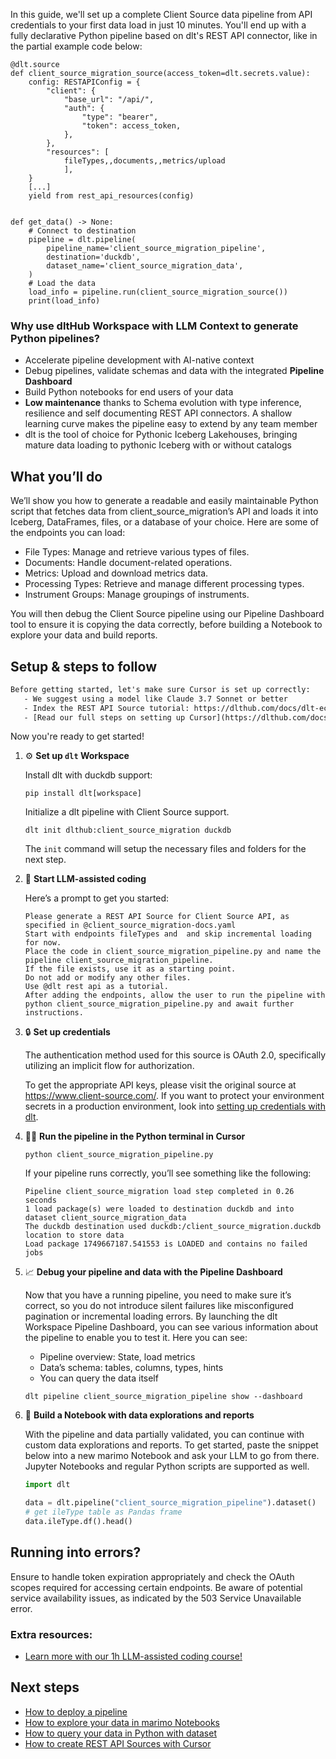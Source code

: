 In this guide, we'll set up a complete Client Source data pipeline from API credentials to your first data load in just 10 minutes. You'll end up with a fully declarative Python pipeline based on dlt's REST API connector, like in the partial example code below:

```python-outcome
@dlt.source
def client_source_migration_source(access_token=dlt.secrets.value):
    config: RESTAPIConfig = {
        "client": {
            "base_url": "/api/",
            "auth": {
                "type": "bearer",
                "token": access_token,
            },
        },
        "resources": [
            fileTypes,,documents,,metrics/upload
            ],
    }
    [...]
    yield from rest_api_resources(config)


def get_data() -> None:
    # Connect to destination
    pipeline = dlt.pipeline(
        pipeline_name='client_source_migration_pipeline',
        destination='duckdb',
        dataset_name='client_source_migration_data', 
    )
    # Load the data
    load_info = pipeline.run(client_source_migration_source())
    print(load_info) 
```

### Why use dltHub Workspace with LLM Context to generate Python pipelines?

- Accelerate pipeline development with AI-native context
- Debug pipelines, validate schemas and data with the integrated **Pipeline Dashboard**
- Build Python notebooks for end users of your data
- **Low maintenance** thanks to Schema evolution with type inference, resilience and self documenting REST API connectors. A shallow learning curve makes the pipeline easy to extend by any team member
- dlt is the tool of choice for Pythonic Iceberg Lakehouses, bringing mature data loading to pythonic Iceberg with or without catalogs

## What you’ll do

We’ll show you how to generate a readable and easily maintainable Python script that fetches data from client_source_migration’s API and loads it into Iceberg, DataFrames, files, or a database of your choice. Here are some of the endpoints you can load:

- File Types: Manage and retrieve various types of files.
- Documents: Handle document-related operations.
- Metrics: Upload and download metrics data.
- Processing Types: Retrieve and manage different processing types.
- Instrument Groups: Manage groupings of instruments.

You will then debug the Client Source pipeline using our Pipeline Dashboard tool to ensure it is copying the data correctly, before building a Notebook to explore your data and build reports.

## Setup & steps to follow

```default
Before getting started, let's make sure Cursor is set up correctly:
   - We suggest using a model like Claude 3.7 Sonnet or better
   - Index the REST API Source tutorial: https://dlthub.com/docs/dlt-ecosystem/verified-sources/rest_api/ and add it to context as **@dlt rest api**
   - [Read our full steps on setting up Cursor](https://dlthub.com/docs/dlt-ecosystem/llm-tooling/cursor-restapi#23-configuring-cursor-with-documentation)
```

Now you're ready to get started!

1. ⚙️ **Set up `dlt` Workspace**
    
    Install dlt with duckdb support:
    ```shell
    pip install dlt[workspace]
    ```

    Initialize a dlt pipeline with Client Source support.
    ```shell
    dlt init dlthub:client_source_migration duckdb
    ```

    The `init` command will setup the necessary files and folders for the next step.
    
2. 🤠 **Start LLM-assisted coding**
    
    Here’s a prompt to get you started:
    
    ```prompt
    Please generate a REST API Source for Client Source API, as specified in @client_source_migration-docs.yaml 
    Start with endpoints fileTypes and  and skip incremental loading for now. 
    Place the code in client_source_migration_pipeline.py and name the pipeline client_source_migration_pipeline. 
    If the file exists, use it as a starting point. 
    Do not add or modify any other files. 
    Use @dlt rest api as a tutorial. 
    After adding the endpoints, allow the user to run the pipeline with python client_source_migration_pipeline.py and await further instructions.
    ```

    
3. 🔒 **Set up credentials** 
    
    The authentication method used for this source is OAuth 2.0, specifically utilizing an implicit flow for authorization.
    
    To get the appropriate API keys, please visit the original source at https://www.client-source.com/.
    If you want to protect your environment secrets in a production environment, look into [setting up credentials with dlt](https://dlthub.com/docs/walkthroughs/add_credentials).
    
4. 🏃‍♀️ **Run the pipeline in the Python terminal in Cursor**
    
    ```shell
    python client_source_migration_pipeline.py
    ```
    
    If your pipeline runs correctly, you’ll see something like the following:
    
    ```shell
    Pipeline client_source_migration load step completed in 0.26 seconds
    1 load package(s) were loaded to destination duckdb and into dataset client_source_migration_data
    The duckdb destination used duckdb:/client_source_migration.duckdb location to store data
    Load package 1749667187.541553 is LOADED and contains no failed jobs
    ```
    
5. 📈 **Debug your pipeline and data with the Pipeline Dashboard**

    Now that you have a running pipeline, you need to make sure it’s correct, so you do not introduce silent failures like misconfigured pagination or incremental loading errors. By launching the dlt Workspace Pipeline Dashboard, you can see various information about the pipeline to enable you to test it. Here you can see:
    - Pipeline overview: State, load metrics
    - Data’s schema: tables, columns, types, hints
    - You can query the data itself
    
    ```shell
    dlt pipeline client_source_migration_pipeline show --dashboard
    ```
    
6. 🐍 **Build a Notebook with data explorations and reports**

    With the pipeline and data partially validated, you can continue with custom data explorations and reports. To get started, paste the snippet below into a new marimo Notebook and ask your LLM to go from there. Jupyter Notebooks and regular Python scripts are supported as well.

    
    ```python
    import dlt

   data = dlt.pipeline("client_source_migration_pipeline").dataset()
   # get ileType table as Pandas frame
   data.ileType.df().head()
    ```

## Running into errors?

Ensure to handle token expiration appropriately and check the OAuth scopes required for accessing certain endpoints. Be aware of potential service availability issues, as indicated by the 503 Service Unavailable error.

### Extra resources:

- [Learn more with our 1h LLM-assisted coding course!](https://www.youtube.com/watch?v=GGid70rnJuM)

## Next steps

- [How to deploy a pipeline](https://dlthub.com/docs/walkthroughs/deploy-a-pipeline)
- [How to explore your data in marimo Notebooks](https://dlthub.com/docs/general-usage/dataset-access/marimo)
- [How to query your data in Python with dataset](https://dlthub.com/docs/general-usage/dataset-access/dataset)
- [How to create REST API Sources with Cursor](https://dlthub.com/docs/dlt-ecosystem/llm-tooling/cursor-restapi)